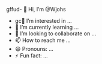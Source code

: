 gffud- 👋 Hi, I’m @Wjohs
-  gc👀 I’m interested in ...
- 🌱 I’m currently learning ...
- 💞️ I’m looking to collaborate on ...
- 📫 How to reach me ...
- 😄 Pronouns: ...
- ⚡ Fun fact: ...

<!---
Wjohs/Wjohs is a ✨ special ✨ repository because its `README.md` (this file) appears on your GitHub profile.
You can click the Preview link to take a look at your changes.
--->
